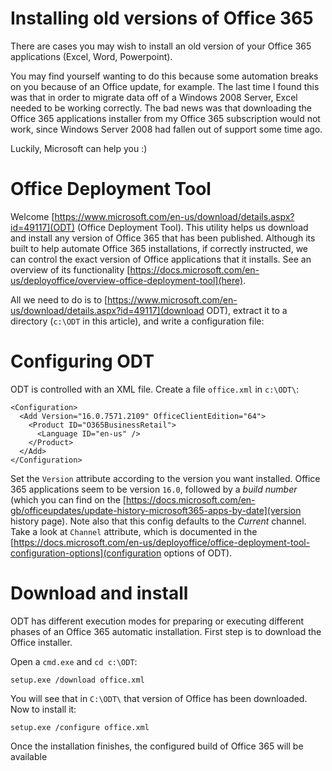 # Installing old versions of Office 365

There are cases you may wish to install an old version of your Office 365 applications (Excel, Word, Powerpoint). 

You may find yourself wanting to do this because some automation breaks on you because of an Office update, for example. 
The last time I found this was that in order to migrate data off of a Windows 2008 Server, Excel needed to be working 
correctly. The bad news was that downloading the Office 365 applications installer from my Office 365 subscription would 
not work, since Windows Server 2008 had fallen out of support some time ago.

Luckily, Microsoft can help you :)

# Office Deployment Tool

Welcome [https://www.microsoft.com/en-us/download/details.aspx?id=49117](ODT) (Office Deployment Tool). This utility
helps us download and install any version of Office 365 that has been published. Although its built to help automate 
Office 365 installations, if correctly instructed, we can control the exact version of Office applications that it 
installs. See an overview of its functionality [https://docs.microsoft.com/en-us/deployoffice/overview-office-deployment-tool](here).

All we need to do is to [https://www.microsoft.com/en-us/download/details.aspx?id=49117](download ODT), extract it to 
a directory (`c:\ODT` in this article), and write a configuration file:

# Configuring ODT

ODT is controlled with an XML file. Create a file `office.xml` in `c:\ODT\`:

```
<Configuration>
  <Add Version="16.0.7571.2109" OfficeClientEdition="64">
    <Product ID="O365BusinessRetail">
      <Language ID="en-us" />
    </Product>
  </Add>  
</Configuration>
```

Set the `Version` attribute according to the version you want installed.
Office 365 applications seem to be version `16.0`, followed by a *build number* (which you can find on the 
[https://docs.microsoft.com/en-gb/officeupdates/update-history-microsoft365-apps-by-date](version history page).
Note also that this config defaults to the *Current* channel. Take a look at `Channel` attribute, which is documented in
the [https://docs.microsoft.com/en-us/deployoffice/office-deployment-tool-configuration-options](configuration options of ODT).

# Download and install

ODT has different execution modes for preparing or executing different phases of an Office 365 automatic installation. First 
step is to download the Office installer.

Open a `cmd.exe` and `cd c:\ODT`:

```
setup.exe /download office.xml
```

You will see that in `C:\ODT\` that version of Office has been downloaded. Now to install it:

```
setup.exe /configure office.xml
```

Once the installation finishes, the configured build of Office 365 will be available


